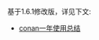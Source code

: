 基于1.6.1修改版，详见下文:
* [conan一年使用总结](http://zhongpan.tech/2020/01/11/022-one-year-usage-summary-of-conan/)

